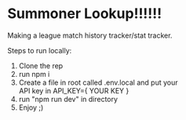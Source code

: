 # Summoner Lookup!!!!!!

Making a league match history tracker/stat tracker.

Steps to run locally:

1) Clone the rep
2) run npm i
3) Create a file in root called .env.local and put your <br> API key in API_KEY={ YOUR KEY }
4) run "npm run dev" in directory
5) Enjoy ;)